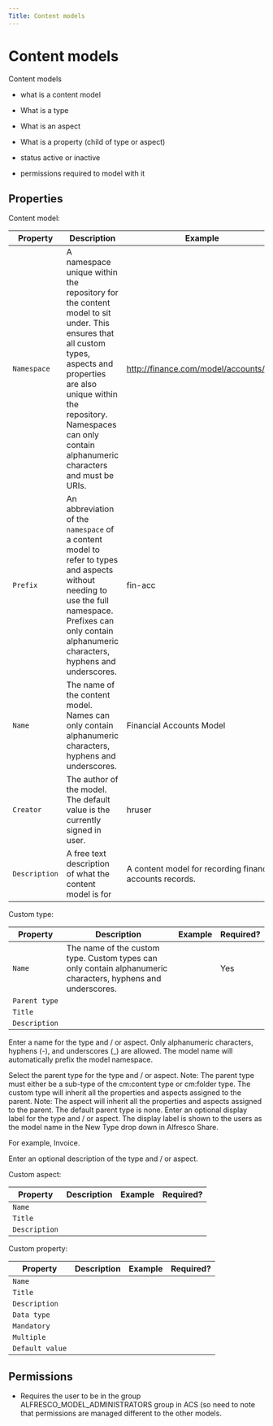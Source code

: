 ```yaml
---
Title: Content models
---
```


# Content models
Content models 

* what is a content model
* What is a type
* What is an aspect
* What is a property (child of type or aspect) 

* status active or inactive

* permissions required to model with it 

## Properties

Content model:

| Property | Description | Example | Required? | 
| -------- | ----------- | ------- | --------- | 
| `Namespace` | A namespace unique within the repository for the content model to sit under. This ensures that all custom types, aspects and properties are also unique within the repository. Namespaces can only contain alphanumeric characters and must be URIs. | http://finance.com/model/accounts/1.0 | Yes | 
| `Prefix` | An abbreviation of the `namespace` of a content model to refer to types and aspects without needing to use the full namespace. Prefixes can only contain alphanumeric characters, hyphens and underscores. | fin-acc | Yes | 
| `Name` | The name of the content model. Names can only contain alphanumeric characters, hyphens and underscores. | Financial Accounts Model | Yes | 
| `Creator` | The author of the model. The default value is the currently signed in user. | hruser | No | 
| `Description` | A free text description of what the content model is for | A content model for recording financial accounts records. | No | 





Custom type:

| Property | Description | Example | Required? | 
| -------- | ----------- | ------- | --------- | 
| `Name` | The name of the custom type. Custom types can only contain alphanumeric characters, hyphens and underscores. |  | Yes |
| `Parent type` | 
| `Title` | 
| `Description` | 


Enter a name for the type and / or aspect.
Only alphanumeric characters, hyphens (-), and underscores (_) are allowed. The model name will automatically prefix the model namespace.

Select the parent type for the type and / or aspect.
Note:
The parent type must either be a sub-type of the cm:content type or cm:folder type. The custom type will inherit all the properties and aspects assigned to the parent.
Note:
The aspect will inherit all the properties and aspects assigned to the parent. The default parent type is none.
Enter an optional display label for the type and / or aspect.
The display label is shown to the users as the model name in the New Type drop down in Alfresco Share.

For example, Invoice.

Enter an optional description of the type and / or aspect.











Custom aspect:

| Property | Description | Example | Required? | 
| -------- | ----------- | ------- | --------- | 
| `Name` | 
| `Title` | 
| `Description` | 


Custom property:

| Property | Description | Example | Required? | 
| -------- | ----------- | ------- | --------- | 
| `Name` | 
| `Title` | 
| `Description` | 
| `Data type` | 
| `Mandatory` | 
| `Multiple` | 
| `Default value` | 





## Permissions

* Requires the user to be in the group ALFRESCO_MODEL_ADMINISTRATORS group in ACS (so need to note that permissions are managed different to the other models. 





 

